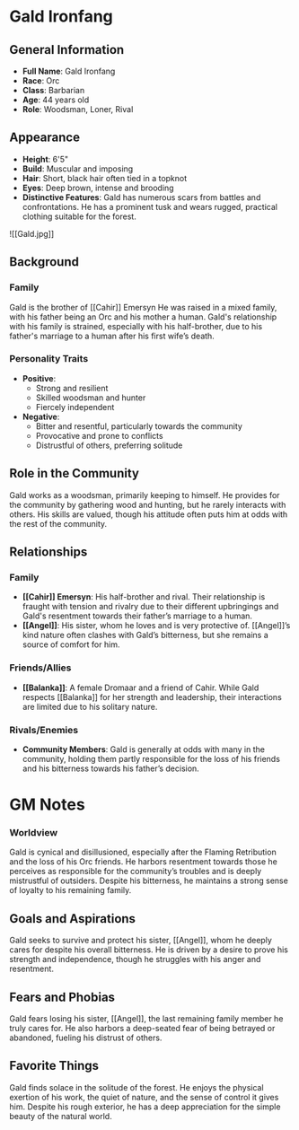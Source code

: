 # Gald Ironfang

## General Information
- **Full Name**: Gald Ironfang
- **Race**: Orc
- **Class**: Barbarian
- **Age**: 44 years old
- **Role**: Woodsman, Loner, Rival

## Appearance
- **Height**: 6'5"
- **Build**: Muscular and imposing
- **Hair**: Short, black hair often tied in a topknot
- **Eyes**: Deep brown, intense and brooding
- **Distinctive Features**: Gald has numerous scars from battles and confrontations. He has a prominent tusk and wears rugged, practical clothing suitable for the forest.

![[Gald.jpg]]

## Background

### Family
Gald is the brother of [[Cahir]] Emersyn He was raised in a mixed family, with his father being an Orc and his mother a human. Gald's relationship with his family is strained, especially with his half-brother, due to his father's marriage to a human after his first wife’s death.

### Personality Traits
- **Positive**:
  - Strong and resilient
  - Skilled woodsman and hunter
  - Fiercely independent
- **Negative**:
  - Bitter and resentful, particularly towards the community
  - Provocative and prone to conflicts
  - Distrustful of others, preferring solitude

## Role in the Community
Gald works as a woodsman, primarily keeping to himself. He provides for the community by gathering wood and hunting, but he rarely interacts with others. His skills are valued, though his attitude often puts him at odds with the rest of the community.

## Relationships

### Family
- **[[Cahir]] Emersyn**: His half-brother and rival. Their relationship is fraught with tension and rivalry due to their different upbringings and Gald's resentment towards their father’s marriage to a human.
- **[[Angel]]**: His sister, whom he loves and is very protective of. [[Angel]]’s kind nature often clashes with Gald’s bitterness, but she remains a source of comfort for him.

### Friends/Allies
- **[[Balanka]]**: A female Dromaar and a friend of Cahir. While Gald respects [[Balanka]] for her strength and leadership, their interactions are limited due to his solitary nature.

### Rivals/Enemies
- **Community Members**: Gald is generally at odds with many in the community, holding them partly responsible for the loss of his friends and his bitterness towards his father’s decision.

# GM Notes

### Worldview
Gald is cynical and disillusioned, especially after the Flaming Retribution and the loss of his Orc friends. He harbors resentment towards those he perceives as responsible for the community’s troubles and is deeply mistrustful of outsiders. Despite his bitterness, he maintains a strong sense of loyalty to his remaining family.

## Goals and Aspirations
Gald seeks to survive and protect his sister, [[Angel]], whom he deeply cares for despite his overall bitterness. He is driven by a desire to prove his strength and independence, though he struggles with his anger and resentment.

## Fears and Phobias
Gald fears losing his sister, [[Angel]], the last remaining family member he truly cares for. He also harbors a deep-seated fear of being betrayed or abandoned, fueling his distrust of others.

## Favorite Things
Gald finds solace in the solitude of the forest. He enjoys the physical exertion of his work, the quiet of nature, and the sense of control it gives him. Despite his rough exterior, he has a deep appreciation for the simple beauty of the natural world.